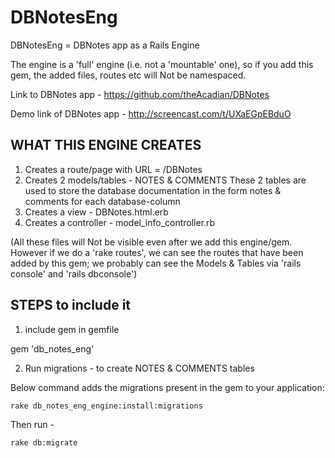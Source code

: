 DBNotesEng
==========

DBNotesEng = DBNotes app as a Rails Engine

The engine is a 'full' engine (i.e. not a 'mountable' one), so if you add this gem, the added files, routes etc will Not be namespaced. 

Link to DBNotes app - https://github.com/theAcadian/DBNotes

Demo link of DBNotes app - http://screencast.com/t/UXaEGpEBduO

WHAT THIS ENGINE CREATES
------------------------
1. Creates a route/page with URL = /DBNotes
2. Creates 2 models/tables - NOTES & COMMENTS 
These 2 tables are used to store the database documentation in the form notes & comments for each database-column
3. Creates a view - DBNotes.html.erb
4. Creates a controller - model_info_controller.rb

(All these files will Not be visible even after we add this engine/gem. However if we do a 'rake routes', we can see the routes that have been added by this gem; we probably can see the Models & Tables via 'rails console' and 'rails dbconsole')

STEPS to include it
----------------------

1. include gem in gemfile

gem 'db_notes_eng'

2. Run migrations - to create NOTES & COMMENTS tables 

Below command adds the migrations present in the gem to your application:

	rake db_notes_eng_engine:install:migrations

Then run -

	rake db:migrate

